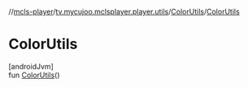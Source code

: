 //[mcls-player](../../../index.md)/[tv.mycujoo.mclsplayer.player.utils](../index.md)/[ColorUtils](index.md)/[ColorUtils](-color-utils.md)

# ColorUtils

[androidJvm]\
fun [ColorUtils](-color-utils.md)()
